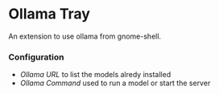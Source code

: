 # Ollama Tray

An extension to use ollama from gnome-shell.

### Configuration

- *Ollama URL* to list the models alredy installed
- *Ollama Command* used to run a model or start the server